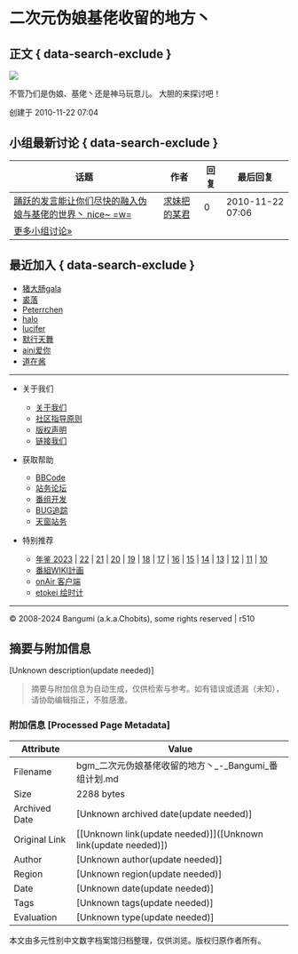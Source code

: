 # 二次元伪娘基佬收留的地方丶

## 正文 { data-search-exclude }


![](//lain.bgm.tv/pic/icon/l/000/00/05/559.jpg)

不管乃们是伪娘、基佬丶还是神马玩意儿。 大胆的来探讨吧！

创建于 2010-11-22 07:04

## 小组最新讨论 { data-search-exclude }

| 话题 | 作者 | 回复 | 最后回复 |
|------|------|------|----------|
| [踊跃的发言能让你们尽快的融入伪娘与基佬的世界丶 nice~ =w=](https://bgm.tv/group/topic/3800 "踊跃的发言能让你们尽快的融入伪娘与基佬的世界丶 nice~  =w=") | [求妹把的某君](https://bgm.tv/user/hwqccs) | 0 | 2010-11-22 07:06 |
| [更多小组讨论»](https://bgm.tv/group/jwn/forum?page=2) | | | |

## 最近加入 { data-search-exclude }

- [猪大肠gala](https://bgm.tv/user/816676)
- [裘落](https://bgm.tv/user/645307)
- [Peterrchen](https://bgm.tv/user/614016)
- [halo](https://bgm.tv/user/508284)
- [lucifer](https://bgm.tv/user/as2250228)
- [默行天舞](https://bgm.tv/user/yueshen520)
- [aini爱你](https://bgm.tv/user/113483)
- [道在酱](https://bgm.tv/user/45710)

---

- 关于我们
    
    - [关于我们](https://bgm.tv/about)
    - [社区指导原则](https://bgm.tv/about/guideline)
    - [版权声明](https://bgm.tv/about/copyright)
    - [链接我们](https://bgm.tv/about/link2us)
    
- 获取帮助
    
    - [BBCode](https://bgm.tv/help/bbcode)
    - [站务论坛](https://bgm.tv/group/forum)
    - [番组开发](https://bgm.tv/group/dev)
    - [BUG追踪](https://bgm.tv/group/issues)
    - [天窗站务](https://bgm.tv/group/doujin)
    
- 特别推荐
    
    - [年鉴 2023](https://bgm.tv/award/2023) | [22](https://bgm.tv/award/2022) | [21](https://bgm.tv/award/2021) | [20](https://bgm.tv/award/2020) | [19](https://bgm.tv/award/2019) | [18](https://bgm.tv/award/2018) | [17](https://bgm.tv/award/2017) | [16](https://bgm.tv/award/2016) | [15](https://bgm.tv/award/2015) | [14](https://bgm.tv/award/2014) | [13](https://bgm.tv/award/2013) | [12](https://bgm.tv/award/2012) | [11](https://bgm.tv/award/2011) | [10](https://bgm.tv/award/2010)
    - [番組WIKI計画](https://bgm.tv/group/wiki)
    - [onAir 客户端](https://bgm.tv/onair)
    - [etokei 绘时计](https://bgm.tv/tokei)

---

© 2008-2024 Bangumi (a.k.a.Chobits), some rights reserved | r510
<!-- tcd_original_link https://bgm.tv/group/jwn -->


## 摘要与附加信息

<!-- tcd_abstract -->
[Unknown description(update needed)]
<!-- tcd_abstract_end -->

> 摘要与附加信息为自动生成，仅供检索与参考。如有错误或遗漏（未知），请协助编辑指正，不胜感激。

### 附加信息 [Processed Page Metadata]

| Attribute       | Value                                  |
|-----------------|----------------------------------------|
| Filename        | bgm_二次元伪娘基佬收留的地方丶_-_Bangumi_番组计划.md                             |
| Size            | 2288 bytes                           |
| Archived Date   | [Unknown archived date(update needed)]                             |
| Original Link   | [[Unknown link(update needed)]]([Unknown link(update needed)])                       |
| Author          | [Unknown author(update needed)]                               |
| Region          | [Unknown region(update needed)]                               |
| Date            | [Unknown date(update needed)]                                 |
| Tags            | [Unknown tags(update needed)]                                 |
| Evaluation            | [Unknown type(update needed)]                                 |
<!-- tcd_table_end -->

本文由多元性别中文数字档案馆归档整理，仅供浏览。版权归原作者所有。
